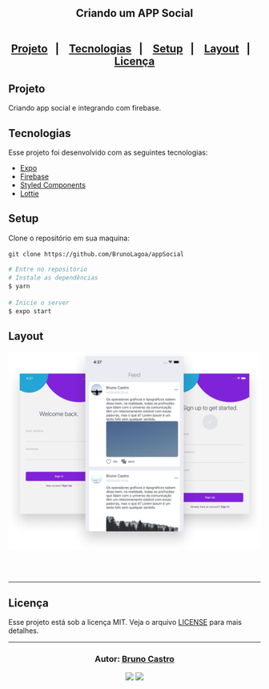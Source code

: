 <h2 align="center">

<br/><br/>
Criando um APP Social
<br/><br/>

<p align="center">
  <a href="#sobre">Projeto</a>&nbsp;&nbsp;&nbsp;|&nbsp;&nbsp;&nbsp;
  <a href="#tecnologias">Tecnologias</a>&nbsp;&nbsp;&nbsp;|&nbsp;&nbsp;&nbsp;
  <a href="#setup">Setup</a>&nbsp;&nbsp;&nbsp;|&nbsp;&nbsp;&nbsp;
  <a href="#layout">Layout</a>&nbsp;&nbsp;&nbsp;|&nbsp;&nbsp;&nbsp;
  <a href="#licença">Licença</a>
</p>

## Projeto

Criando app social e integrando com firebase.

## Tecnologias

Esse projeto foi desenvolvido com as seguintes tecnologias:

- [Expo](https://expo.io)
- [Firebase](https://firebase.google.com)
- [Styled Components](https://styled-components.com)
- [Lottie](https://lottiefiles.com)

## Setup

Clone o repositório em sua maquina:

`git clone https://github.com/BrunoLagoa/appSocial`

```bash
# Entre no repositório
# Instale as dependências
$ yarn

# Inicie o server
$ expo start

```

## Layout

<div align="center">
    <img alt="Desktop" title="#Desktop" src="assets/layout.png" width="680px" />
</div>

<br/><br/>

---

## Licença

Esse projeto está sob a licença MIT. Veja o arquivo [LICENSE](LICENSE.md) para mais detalhes.

---

<h3 align="center">
Autor: <a alt="Bruno Castro" href="https://brunocastro.dev">Bruno Castro</a>
</h3>

<p align="center">

  <a alt="Bruno Castro Linkedin" href="https://www.linkedin.com/in/brunovcastro">
    <img src="https://img.shields.io/badge/LinkedIn-Bruno%20Castro-blue?logo=linkedin"/></a>
  <a alt="Bruno Castro GitHub" href="https://github.com/brunolagoa">
  <img src="https://img.shields.io/badge/GitHub-Bruno%20Castro-lightgrey?logo=github"/></a>

</p>
